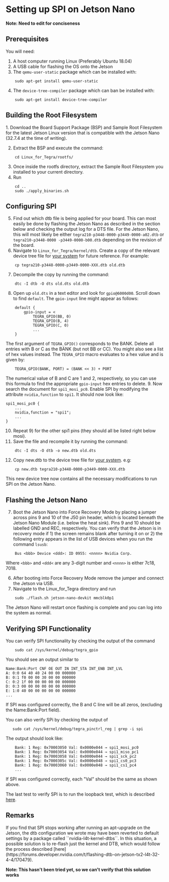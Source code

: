 <h1>Setting up SPI on Jetson Nano</h1>

**Note: Need to edit for conciseness**

<h2>Prerequisites</h2>
You will need:

1. A host computer running Linux (Preferably Ubuntu 18.04)
2. A USB cable for flashing the OS onto the Jetson
3. The ``qemu-user-static`` package which can be installed with:
```
    sudo apt-get install qemu-user-static
```
4. The ``device-tree-compiler`` package which can ban be installed with:
```
    sudo apt-get install device-tree-compiler
```

<h2>Building the Root Filesystem</h2>
1. Download the Board Support Package (BSP) and Sample Root Filesystem for the
latest Jetson Linux version that is compatible with the Jetson Nano (32.7.4 at
the time of writing).

2. Extract the BSP and execute the command:

```console
    cd Linux_for_Tegra/rootfs/
```

3. Once inside the rootfs directory, extract the Sample Root Filesystem you
installed to your current directory.
4. Run
```
    cd ..
    sudo ./apply_binaries.sh
```

<h2>Configuring SPI</h2>

5. Find out which dtb file is being applied for your board. This can most
easily be done by flashing the Jetson Nano as described in the section below
and checking the output log for a DTS file. For the Jetson Nano, this will most
likely be either `tegra210-p3448-0000-p3449-0000-a02.dtb` or `tegra210-p3448-0000
-p3449-0000-b00.dtb` depending on the revision of the board.
6. Navigate to ``Linux_for_Tegra/kernel/dtb``. Create a copy of the relevant
device tree file for <ins>your system</ins> for future reference. For example:
```
    cp tegra210-p3448-0000-p3449-0000-XXX.dtb old.dtb
```
7. Decompile the copy by running the command:
```
    dtc -I dtb -O dts old.dts old.dtb
```
8. Open up ``old.dts`` in a text editor and look for ``gpio@6000d00``.
Scroll down to find ``default``. The ``gpio-input`` line might appear as follows:
```
    default {
        gpio-input = <
            TEGRA_GPIO(BB, 0)
            TEGRA_GPIO(B, 4)
            TEGRA_GPIO(C, 0)
            ...
    }
```
The first argument of ``TEGRA_GPIO()`` corresponds to the BANK. Delete all entries
with B or C as the BANK (but not BB or CC).
You might also see a list of hex values instead. The ``TEGRA_GPIO`` macro evaluates
to a hex value and is given by:
```
    TEGRA_GPIO(BANK, PORT) = (BANK << 3) + PORT
```
The numerical value of B and C are 1 and 2, respectively, so you can use this
formula to find the appropriate ``gpio-input`` hex entries to delete.
9. Now search the document for ``spi1_mosi_pc0``. Enable SPI by modifying the
attribute ``nvidia,function`` to ``spi1``. It should now look like:
```
spi1_mosi_pc0 {
    ...
    nvidia,function = "spi1";
    ...
}
```
10. Repeat 9) for the other spi1 pins (they should all be listed right below mosi).
11. Save the file and recompile it by running the command:
```
    dtc -I dts -O dtb -o new.dtb old.dts
```
12. Copy new.dtb to the device tree file for <ins>your system</ins>. e.g:
```
    cp new.dtb tegra210-p3448-0000-p3449-0000-XXX.dtb
```
This new device tree now contains all the necessary modifications to run SPI
on the Jetson Nano.

<h2>Flashing the Jetson Nano</h2>

7. Boot the Jetson Nano into Force Recovery Mode by placing a jumper across
pins 9 and 10 of the J50 pin header, which is located beneath the Jetson Nano
Module (i.e. below the heat sink). Pins 9 and 10 should be labelled GND and
REC, respectively. You can verify that the Jetson is in recovery mode if 1)
the screen remains blank after turning it on or 2) the following entry appears
in the list of USB devices when you run the command ``lsusb``:
```
    Bus <bbb> Device <ddd>: ID 0955: <nnnn> Nvidia Corp.
```
Where ``<bbb>`` and ``<ddd<`` are any 3-digit number and ``<nnnn>`` is either
7c18, 7018.

6. After booting into Force Recovery Mode remove the jumper and connect the
Jetson via USB.
7. Navigate to the Linux_for_Tegra directory and run
```
    sudo ./flash.sh jetson-nano-devkit mmcblk0p1
```
The Jetson Nano will restart once flashing is complete and you can log into
the system as normal.

<h2>Verifying SPI Functionality</h2>
You can verify SPI functionality by checking the output of the command

```
    sudo cat /sys/kernel/debug/tegra_gpio
```

You should see an output similar to

```
Name:Bank:Port CNF OE OUT IN INT_STA INT_ENB INT_LVL
A: 0:0 64 40 40 24 00 00 000000
B: 0:1 f0 00 00 30 00 00 000000
C: 0:2 1f 00 00 00 00 00 000000
D: 0:3 00 00 00 00 00 00 000000
E: 1:0 40 00 00 00 00 00 000000
...
```

If SPI was configured correctly, the B and C line will be all zeros, (excluding
the Name:Bank:Port field).

You can also verify SPi by checking the output of

```
   sudo cat /sys/kernel/debug/tegra_pinctrl_reg | grep -i spi 
```

The output should look like:

```
    Bank: 1 Reg: 0x70003050 Val: 0x0000e044 → spi1_mosi_pc0
    Bank: 1 Reg: 0x70003054 Val: 0x0000e044 → spi1_miso_pc1
    Bank: 1 Reg: 0x70003058 Val: 0x0000e044 → spi1_sck_pc2
    Bank: 1 Reg: 0x7000305c Val: 0x0000e048 → spi1_cs0_pc3
    Bank: 1 Reg: 0x70003060 Val: 0x0000e048 → spi1_cs1_pc4
    ...
```

If SPI was configured correctly, each "Val" should be the same as shown above.

The last test to verify SPI is to run the loopback test, which is described
[here](https://github.com/rm-hull/spidev-test?search=1).

<h2>Remarks</h2>
If you find that SPI stops working after running an apt-upgrade on the Jetson,
the dtb configuration we wrote may have been reverted to default settings by a
package called ``nvidia-l4t-kernel-dtbs``. In this situation, a possible solution is to 
re-flash just the kernel and DTB, which would follow the process described
[here](https://forums.developer.nvidia.com/t/flashing-dtb-on-jetson-tx2-l4t-32-4-4/170479).

**Note: This hasn't been tried yet, so we can't verify that this solution works**

